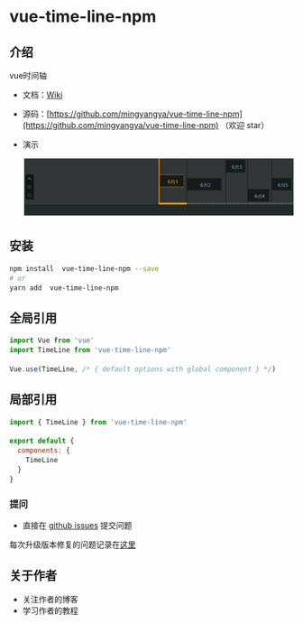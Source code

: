 # vue-time-line-npm

## 介绍

vue时间轴

- 文档：[Wiki](//github.com/mingyangya/vue-time-line-npm/wiki)
- 源码：[https://github.com/mingyangya/vue-time-line-npm](https://github.com/mingyangya/vue-time-line-npm) （欢迎 star）


- 演示

    ![timeline.gif](./media/timeline.gif)

## 安装

```bash
npm install  vue-time-line-npm --save
# or
yarn add  vue-time-line-npm
```

## 全局引用

```javascript
import Vue from 'vue'
import TimeLine from 'vue-time-line-npm'

Vue.use(TimeLine, /* { default options with global component } */)
```

## 局部引用

```javascript
import { TimeLine } from 'vue-time-line-npm'

export default {
  components: {
    TimeLine
  }
}
```

### 提问

- 直接在 [github issues](https://github.com/mingyangya/vue-time-line-npm/issues) 提交问题

每次升级版本修复的问题记录在[这里](./ISSUE.md)

## 关于作者

- 关注作者的博客 
- 学习作者的教程

